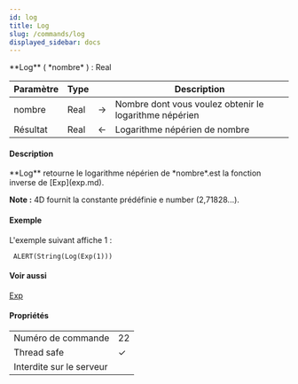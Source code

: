 ```yaml
---
id: log
title: Log
slug: /commands/log
displayed_sidebar: docs
---
```


<!--REF #_command_.Log.Syntax-->**Log** ( *nombre* ) : Real<!-- END REF-->
<!--REF #_command_.Log.Params-->
| Paramètre | Type |  | Description |
| --- | --- | --- | --- |
| nombre | Real | &#8594;  | Nombre dont vous voulez obtenir le logarithme népérien |
| Résultat | Real | &#8592; | Logarithme népérien de nombre |

<!-- END REF-->

#### Description 

<!--REF #_command_.Log.Summary-->**Log** retourne le logarithme népérien de *nombre*.<!-- END REF-->est la fonction inverse de [Exp](exp.md). 

**Note :** 4D fournit la constante prédéfinie e number (2,71828...).

#### Exemple 

L'exemple suivant affiche 1 :

```4d
 ALERT(String(Log(Exp(1)))
```

#### Voir aussi 

[Exp](exp.md)  

#### Propriétés
|  |  |
| --- | --- |
| Numéro de commande | 22 |
| Thread safe | &check; |
| Interdite sur le serveur ||


